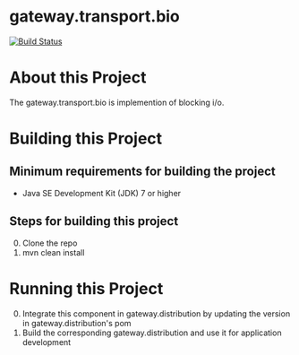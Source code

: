 # gateway.transport.bio

[![Build Status][build-status-image]][build-status]

[build-status-image]: https://travis-ci.org/kaazing/gateway.transport.bio.svg?branch=develop
[build-status]: https://travis-ci.org/kaazing/gateway.transport.bio

# About this Project

The gateway.transport.bio is implemention of blocking i/o. 

# Building this Project

## Minimum requirements for building the project
* Java SE Development Kit (JDK) 7 or higher

## Steps for building this project
0. Clone the repo
0. mvn clean install

# Running this Project

0. Integrate this component in gateway.distribution by updating the version in gateway.distribution's pom
0. Build the corresponding gateway.distribution and use it for application development

